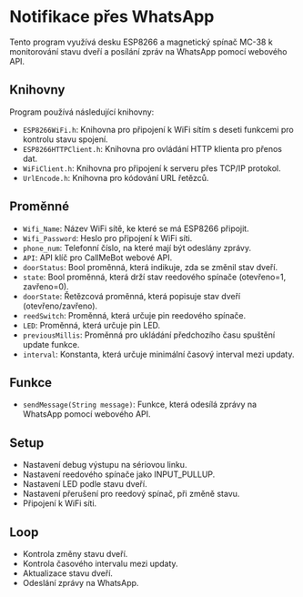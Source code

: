 # Notifikace přes WhatsApp

Tento program využívá desku ESP8266 a magnetický spínač MC-38 k monitorování stavu dveří a posílání zpráv na WhatsApp pomocí webového API. 

## Knihovny
Program používá následující knihovny:
- `ESP8266WiFi.h`: Knihovna pro připojení k WiFi sítím s deseti funkcemi pro kontrolu stavu spojení.
- `ESP8266HTTPClient.h`: Knihovna pro ovládání HTTP klienta pro přenos dat.
- `WiFiClient.h`: Knihovna pro připojení k serveru přes TCP/IP protokol.
- `UrlEncode.h`: Knihovna pro kódování URL řetězců.

## Proměnné
- `Wifi_Name`: Název WiFi sítě, ke které se má ESP8266 připojit.
- `Wifi_Password`: Heslo pro připojení k WiFi síti.
- `phone_num`: Telefonní číslo, na které mají být odeslány zprávy.
- `API`: API klíč pro CallMeBot webové API.
- `doorStatus`: Bool proměnná, která indikuje, zda se změnil stav dveří.
- `state`: Bool proměnná, která drží stav reedového spínače (otevřeno=1, zavřeno=0).
- `doorState`: Řetězcová proměnná, která popisuje stav dveří (otevřeno/zavřeno).
- `reedSwitch`: Proměnná, která určuje pin reedového spínače.
- `LED`: Proměnná, která určuje pin LED.
- `previousMillis`: Proměnná pro ukládání předchozího času spuštění update funkce.
- `interval`: Konstanta, která určuje minimální časový interval mezi updaty.

## Funkce
- `sendMessage(String message)`: Funkce, která odesílá zprávy na WhatsApp pomocí webového API. 

## Setup
- Nastavení debug výstupu na sériovou linku.
- Nastavení reedového spínače jako INPUT_PULLUP.
- Nastavení LED podle stavu dveří.
- Nastavení přerušení pro reedový spínač, při změně stavu.
- Připojení k WiFi síti.

## Loop
- Kontrola změny stavu dveří.
- Kontrola časového intervalu mezi updaty.
- Aktualizace stavu dveří.
- Odeslání zprávy na WhatsApp.
